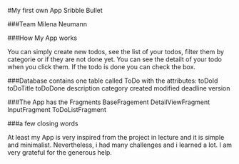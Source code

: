 #My first own App Sribble Bullet

###Team
Milena Neumann

###How My App works

You can simply create new todos, see the list of your todos, filter them by categorie or if they are not done yet.
You can see the detailt of your todo when you click them.
If the todo is done you can check the box.

###Database contains one table called ToDo with the attributes:
toDoId
toDoTitle
toDoDone
description
category
created
modified
deadline
version

###The App has the Fragments
BaseFragement
DetailViewFragment
InputFragment
ToDoListFragment

###a few closing words

At least my App is very inspired from the project in lecture and it is simple and minimalist.
Nevertheless, i had many challenges and i learned a lot.
I am very grateful for the generous help.
